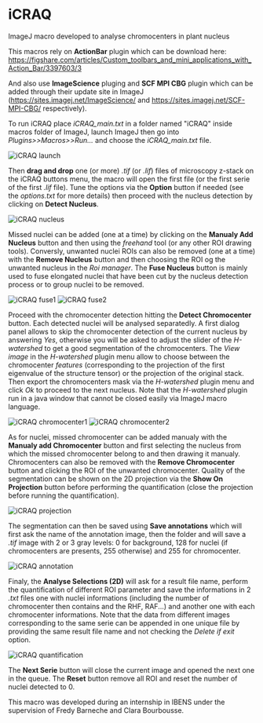 # iCRAQ
ImageJ macro developed to analyse chromocenters in plant nucleus

This macros rely on **ActionBar** plugin which can be download here: https://figshare.com/articles/Custom_toolbars_and_mini_applications_with_Action_Bar/3397603/3

And also use **ImageScience** pluging and **SCF MPI CBG** plugin which can be added through their update site in ImageJ (https://sites.imagej.net/ImageScience/ and https://sites.imagej.net/SCF-MPI-CBG/ respectively).

To run iCRAQ place *iCRAQ_main.txt* in a folder named "iCRAQ" inside macros folder of ImageJ, launch ImageJ then go into *Plugins>>Macros>>Run...* and choose the *iCRAQ_main.txt* file.

![iCRAQ launch](iCRAQ_001.png)

Then **drag and drop** one (or more) *.tif* (or *.lif*) files of microscopy z-stack on the iCRAQ buttons menu, the macro will open the first file (or the first serie of the first *.lif* file). Tune the options via the **Option** button if needed (see the *options.txt* for more details) then proceed with the nucleus detection by clicking on **Detect Nucleus**.

![iCRAQ nucleus](iCRAQ_002.png)

Missed nuclei can be added (one at a time) by clicking on the **Manualy Add Nucleus** button and then using the *freehand* tool (or any other ROI drawing tools). Conversly, unwanted nuclei ROIs can also be removed (one at a time) with the **Remove Nucleus** button and then choosing the ROI og the unwanted nucleus in the *Roi manager*. The **Fuse Nucleus** button is mainly used to fuse elongated nuclei that have been cut by the nucleus detection process or to group nuclei to be removed.

![iCRAQ fuse1](iCRAQ_003.png)
![iCRAQ fuse2](iCRAQ_004.png)

Proceed with the chromocenter detection hitting the **Detect Chromocenter** button. Each detected nuclei will be analysed separatedly. A first dialog panel allows to skip the chromocenter detection of the current nucleus by answering *Yes*, otherwise you will be asked to adjust the slider of the *H-watershed* to get a good segmentation of the chromocenters. The *View image* in the *H-watershed* plugin menu allow to choose between the chromocenter *features* (corresponding to the projection of the first eigenvalue of the structure tensor) or the projection of the original stack. Then export the chromocenters mask via the *H-watershed* plugin menu and click *Ok* to proceed to the next nucleus. Note that the *H-watershed* plugin run in a java window that cannot be closed easily via ImageJ macro language.

![iCRAQ chromocenter1](iCRAQ_005.png)
![iCRAQ chromocenter2](iCRAQ_006.png)

As for nuclei, missed chromocenter can be added manualy with the **Manualy add Chromocenter** button and first selecting the nucleus from which the missed chromocenter belong to and then drawing it manualy. Chromocenters can also be removed with the **Remove Chromocenter** button and clicking the ROI of the unwanted chromocenter. Quality of the segmentation can be shown on the 2D projection via the **Show On Projection** button before performing the quantification (close the projection before running the quantification).

![iCRAQ projection](iCRAQ_007.png)

The segmentation can then be saved using **Save annotations** which will first ask the name of the annotation image, then the folder and will save a *.tif* image with 2 or 3 gray levels: 0 for background, 128 for nuclei (if chromocenters are presents, 255 otherwise) and 255 for chromocenter.

![iCRAQ annotation](iCRAQ_008.png)

Finaly, the **Analyse Selections (2D)** will ask for a result file name, perform the quantification of different ROI parameter and save the informations in 2 *.txt* files one with nuclei informations (including the number of chromocenter then contains and the RHF, RAF...) and another one with each chromocenter informations. Note that the data from different images corresponding to the same serie can be appended in one unique file by providing the same result file name and not checking the *Delete if exit* option.

![iCRAQ quantification](iCRAQ_009.png)

The **Next Serie** button will close the current image and opened the next one in the queue. The **Reset** button remove all ROI and reset the number of nuclei detected to 0.

This macro was developed during an internship in IBENS under the supervision of Fredy Barneche and Clara Bourbousse.
